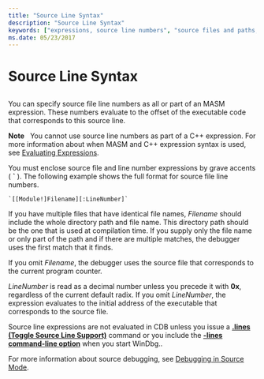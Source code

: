 ```yaml
---
title: "Source Line Syntax"
description: "Source Line Syntax"
keywords: ["expressions, source line numbers", "source files and paths, line number syntax", "line number syntax", "source files and paths, file name syntax", "file name syntax", "syntax rules for commands, source line numbers"]
ms.date: 05/23/2017
---
```


# Source Line Syntax


## <span id="ddk_source_line_syntax_dbg"></span><span id="DDK_SOURCE_LINE_SYNTAX_DBG"></span>


You can specify source file line numbers as all or part of an MASM expression. These numbers evaluate to the offset of the executable code that corresponds to this source line.

**Note**   You cannot use source line numbers as part of a C++ expression. For more information about when MASM and C++ expression syntax is used, see [Evaluating Expressions](evaluating-expressions.md).

 

You must enclose source file and line number expressions by grave accents ( **\`** ). The following example shows the full format for source file line numbers.

```text
`[[Module!]Filename][:LineNumber]`
```

If you have multiple files that have identical file names, *Filename* should include the whole directory path and file name. This directory path should be the one that is used at compilation time. If you supply only the file name or only part of the path and if there are multiple matches, the debugger uses the first match that it finds.

If you omit *Filename*, the debugger uses the source file that corresponds to the current program counter.

*LineNumber* is read as a decimal number unless you precede it with **0x**, regardless of the current default radix. If you omit *LineNumber*, the expression evaluates to the initial address of the executable that corresponds to the source file.

Source line expressions are not evaluated in CDB unless you issue a [**.lines (Toggle Source Line Support)**](-lines--toggle-source-line-support-.md) command or you include the [**-lines command-line option**](../debugger/cdb-command-line-options.md) when you start WinDbg..

For more information about source debugging, see [Debugging in Source Mode](../debugger/debugging-in-source-mode.md).

 

 







